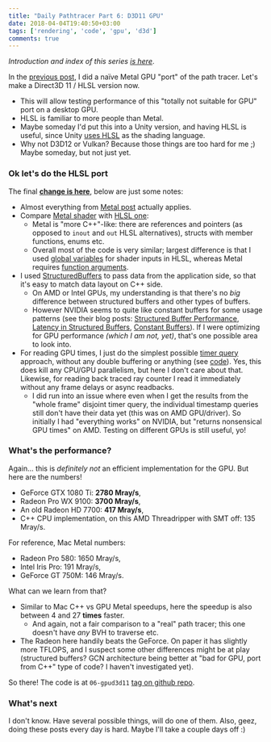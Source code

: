 ```yaml
---
title: "Daily Pathtracer Part 6: D3D11 GPU"
date: 2018-04-04T19:40:50+03:00
tags: ['rendering', 'code', 'gpu', 'd3d']
comments: true
---
```


*Introduction and index of this series [is here](/blog/2018/03/28/Daily-Pathtracer-Part-0-Intro/)*.

In the [previous post](/blog/2018/04/03/Daily-Pathtracer-Part-5-Metal-GPU/), I did a naïve Metal
GPU "port" of the path tracer. Let's make a Direct3D 11 / HLSL version now.

* This will allow testing performance of this "totally not suitable for GPU" port on a desktop GPU.
* HLSL is familiar to more people than Metal.
* Maybe someday I'd put this into a Unity version, and having HLSL is useful, since Unity
  [uses HLSL](https://docs.unity3d.com/Manual/SL-ShadingLanguage.html) as the shading language.
* Why not D3D12 or Vulkan? Because those things are too hard for me ;) Maybe someday, but not just yet.


### Ok let's do the HLSL port

The final [**change is here**](https://github.com/aras-p/ToyPathTracer/pull/6/files), below are just some
notes:

* Almost everything from [Metal post](/blog/2018/04/03/Daily-Pathtracer-Part-5-Metal-GPU/) actually applies.
* Compare [Metal shader](https://github.com/aras-p/ToyPathTracer/pull/5/files#diff-9f78fb585687669f7c1668e544a97325R34)
  with [HLSL one](https://github.com/aras-p/ToyPathTracer/pull/6/files#diff-da6a05a7f02e84722833a64df8f8d263):
  * Metal is "more C++"-like: there are references and pointers (as opposed to `inout` and `out` HLSL
    alternatives), structs with member functions, enums etc.
  * Overall most of the code is very similar; largest difference is that I used
    [global variables](https://github.com/aras-p/ToyPathTracer/pull/6/files#diff-da6a05a7f02e84722833a64df8f8d263R347)
    for shader inputs in HLSL, whereas Metal requires [function arguments](https://github.com/aras-p/ToyPathTracer/pull/5/files#diff-9f78fb585687669f7c1668e544a97325R371).
* I used [StructuredBuffers](https://msdn.microsoft.com/en-us/library/windows/desktop/ff476335.aspx#Structured_Buffer)
  to pass data from the application side, so that it's easy to match data layout on C++ side.
  * On AMD or Intel GPUs, my understanding is that there's no *big* difference between structured
    buffers and other types of buffers.
  * However NVIDIA seems to quite like constant buffers for some usage patterns (see their blog posts:
    [Structured Buffer Performance](https://developer.nvidia.com/content/understanding-structured-buffer-performance),
    [Latency in Structured Buffers](https://developer.nvidia.com/content/redundancy-and-latency-structured-buffer-use),
    [Constant Buffers](https://developer.nvidia.com/content/how-about-constant-buffers)). If I were
    optimizing for GPU performance *(which I am not, yet)*, that's one possible area to look into.
* For reading GPU times, I just do the simplest possible [timer query](http://reedbeta.com/blog/gpu-profiling-101/)
  approach, without any double buffering or anything (see
  [code](https://github.com/aras-p/ToyPathTracer/pull/6/files#diff-03713fb07bf0346cad8ba83aa2f8b4ceR361)). Yes,
  this does kill any CPU/GPU parallelism, but here I don't care about that. Likewise, for reading
  back traced ray counter I read it immediately without any frame delays or async readbacks.
  * I did run into an issue where even when I get the results from the "whole frame" disjoint timer
    query, the individual timestamp queries still don't have their data yet (this was on AMD GPU/driver).
    So initially I had "everything works" on NVIDIA, but "returns nonsensical GPU times" on AMD.
    Testing on different GPUs is still useful, yo!


### What's the performance?

Again... this is *definitely not* an efficient implementation for the GPU. But here are the numbers!

* GeForce GTX 1080 Ti: **2780 Mray/s**,
* Radeon Pro WX 9100: **3700 Mray/s**,
* An old Radeon HD 7700: **417 Mray/s**,
* C++ CPU implementation, on this AMD Threadripper with SMT off: 135 Mray/s.

For reference, Mac Metal numbers:

* Radeon Pro 580: 1650 Mray/s,
* Intel Iris Pro: 191 Mray/s,
* GeForce GT 750M: 146 Mray/s.

What can we learn from that?

* Similar to Mac C++ vs GPU Metal speedups, here the speedup is also between 4 and 27 **times** faster.
  * And again, not a fair comparison to a "real" path tracer; this one doesn't have *any* BVH to traverse etc.
* The Radeon here handily beats the GeForce. On paper it has slightly more TFLOPS, and I suspect
  some other differences might be at play (structured buffers? GCN architecture being better at
  "bad for GPU, port from C++" type of code? I haven't investigated yet).

So there! The code is at `06-gpud3d11` [tag on github repo](https://github.com/aras-p/ToyPathTracer/tree/06-gpud3d11).


### What's next

I don't know. Have several possible things, will do one of them. Also, geez, doing these posts
every day is hard. Maybe I'll take a couple days off :)
